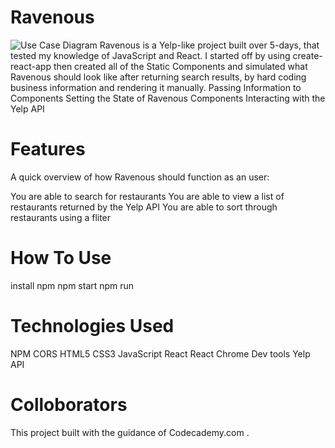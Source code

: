# Ravenous
![Use Case Diagram](./images/diagram.png)
Ravenous is a Yelp-like project built over 5-days, that tested my knowledge of JavaScript and React.
I started off by using create-react-app then created all of the Static Components and simulated what Ravenous should look like after returning search results, by hard coding business information and rendering it manually.
Passing Information to Components
Setting the State of Ravenous Components
Interacting with the Yelp API

# Features

A quick overview of how Ravenous should function as an user:

You are able to search for restaurants
You are able to view a list of restaurants returned by the Yelp API
You are able to sort through restaurants using a fliter


# How To Use
install npm
npm start
npm run

# Technologies Used
  NPM 
  CORS
  HTML5
  CSS3
  JavaScript
  React
  React Chrome Dev tools
  Yelp API
  


# Colloborators
This project built with the guidance of Codecademy.com .
